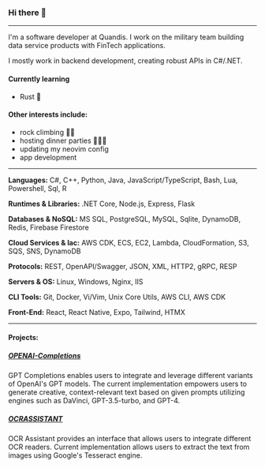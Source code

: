 ### Hi there 👋
---
I'm a software developer at Quandis. I work on the military team building data service products with FinTech applications. 

I mostly work in backend development, creating robust APIs in C#/.NET.

#### Currently learning
- Rust 🦀

#### Other interests include:

- rock climbing 🧗‍♂
- hosting dinner parties 🧑🏼‍🍳
- updating my neovim config
- app development

---

**Languages:**
C#, C++, Python, Java, JavaScript/TypeScript, Bash, Lua, Powershell, Sql, R 

**Runtimes & Libraries:**
.NET Core, Node.js, Express, Flask

**Databases & NoSQL:**
MS SQL, PostgreSQL, MySQL, Sqlite, DynamoDB, Redis, Firebase Firestore

**Cloud Services & Iac:**
AWS CDK, ECS, EC2, Lambda, CloudFormation, S3, SQS, SNS, DynamoDB

**Protocols:**
REST, OpenAPI/Swagger, JSON, XML, HTTP2, gRPC, RESP

**Servers & OS:**
Linux, Windows, Nginx, IIS

**CLI Tools:**
Git, Docker, Vi/Vim, Unix Core Utils, AWS CLI, AWS CDK 

**Front-End:**
React, React Native, Expo, Tailwind, HTMX

---

#### Projects:
##### [OPENAI-Completions](https://github.com/brianespinoza/OpenAI)
GPT Completions enables users to integrate and leverage different variants of OpenAI's GPT models. The current implementation empowers users to generate creative, context-relevant text based on given prompts utilizing engines such as DaVinci, GPT-3.5-turbo, and GPT-4.

##### [OCRASSISTANT](https://github.com/brianespinoza/ocrassistant)
OCR Assistant provides an interface that allows users to integrate different OCR readers. Current implementation allows users to extract the text from images using Google's Tesseract engine.
